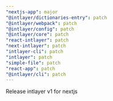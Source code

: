 ```yaml
---
"nextjs-app": major
"@intlayer/dictionaries-entry": patch
"@intlayer/webpack": patch
"@intlayer/config": patch
"@intlayer/core": patch
"react-intlayer": patch
"next-intlayer": patch
"intlayer-cli": patch
"intlayer": patch
"simple-file": patch
"react-app": patch
"@intlayer/cli": patch
---
```


Release intlayer v1 for nextjs
